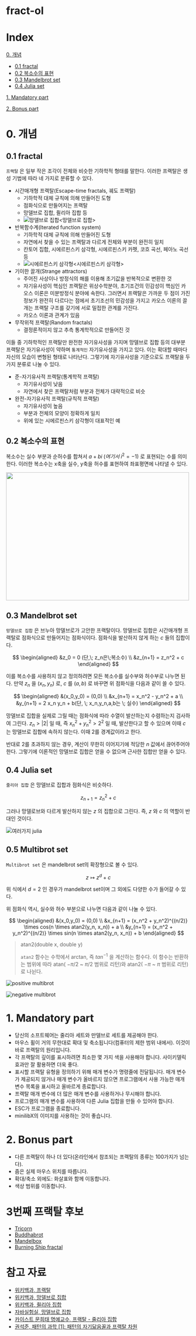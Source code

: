 # fract-ol

# Index
[0. 개념](#0-개념)  
- [0.1 fractal](#01-fractal)  
- [0.2 복소수의 표현](#02-복소수의-표현)  
- [0.3 Mandelbrot set](#03-mandelbrot-set)  
- [0.4 Julia set](#04-julia-set)  

[1. Mandatory part](#1-mandatory-part)  

[2. Bonus part](#2-bonus-part)  

# 0. 개념
## 0.1 fractal

`` 프랙탈 `` 은 일부 작은 조각이 전체와 비슷한 기하학적 형태를 말한다. 이러한 프랙탈은 생성 기법에 따라 네 가지로 분류할 수 있다.

- 시간매개형 프랙탈(Escape-time fractals, 궤도 프랙탈)
	- 기하학적 대체 규칙에 의해 만들어진 도형
	- 점화식으로 만들어지는 프랙탈
	- 망델브로 집합, 쥘리아 집합 등
	- ![망델브로 집합](https://upload.wikimedia.org/wikipedia/commons/thumb/5/56/Mandelset_hires.png/600px-Mandelset_hires.png)<망델브로 집합>
- 반복함수계(Iterated function system)
	- 기하학적 대체 규칙에 의해 만들어진 도형
	- 자연에서 찾을 수 있는 프랙탈과 다르게 전체와 부분이 완전히 일치
	- 칸토어 집합, 시에르핀스키 삼각형, 시에르핀스키 카펫, 코흐 곡선, 페아노 곡선 등
	- ![시에르핀스키 삼각형](https://upload.wikimedia.org/wikipedia/commons/thumb/b/b7/SierpinskiTriangle.PNG/440px-SierpinskiTriangle.PNG)<시에르핀스키 삼각형>
- 기이한 끌개(Strange attractors)
	- 주어진 사상이나 방정식의 해를 이용해 초기값을 반복적으로 변환한 것
	- 자기유사성이 핵심인 프랙탈은 위상수학분야, 초기조건의 민감성이 핵심인 카오스 이론은 미분방정식 분야에 속한다. 그러면서 프랙탈은 가까운 두 점이 가진 정보가 완전히 다르다는 점에서 초기조선의 민감성을 가지고 카오스 이론의 끌개는 프랙탈 구조를 갖기에 서로 밀접한 관계를 가진다.
	- 카오스 이론과 관계가 있음
- 무작위적 프랙탈(Random fractals)
	- 결정론적이지 않고 추측 통계학적으로 만들어진 것

이들 중 기하학적인 프랙탈만 완전한 자기유사성을 가지며 망델브로 집합 등의 대부분 프랙탈은 자기유사성이 약하며 `` 통계적인 `` 자기유사성을 가지고 있다. 이는 확대할 때마다 자신의 모습이 변형된 형태로 나타난다. 그렇기에 자기유사성을 기준으로도 프랙탈을 두가지 분류로 나눌 수 있다.

- 준-자기유사적 프랙탈(통계학적 프랙탈)
	- 자기유사성이 낮음
	- 자연에서 찾은 프랙탈처럼 부분과 전체가 대략적으로 비슷
- 완전-자기유사적 프랙탈(규칙적 프랙탈)
	- 자기유사성이 높음
	- 부분과 전체의 모양이 정확하게 일치
	- 위에 있는 시에르핀스키 삼각형이 대표적인 예

## 0.2 복소수의 표현

복소수는 실수 부분과 순허수를 합쳐서 $a+bi \; (여기서 \; i^2 = -1)$ 로 표현되는 수를 의미한다. 이러한 복소수는 x축을 실수, y축을 허수를 표현하여 좌표평면에 나타낼 수 있다. 

<img src="https://javalab.org/wp-content/uploads/complex_number.png" height=350px width=500px>

## 0.3 Mandelbrot set

`` 망델브로 집합 `` 은 브누아 망델브로가 고안한 프랙탈이다. 망델브로 집합은 시간매개형 프랙탈로 점화식으로 만들어지는 점화식이다. 점화식을 발산하지 않게 하는 $c$ 들의 집합이다.

$$ 
\begin{aligned}
&z_0 = 0 (단,\;  z_n은\;복소수) \\
&z_{n+1} = z_n^2 + c
\end{aligned}
$$

이를 복소수를 사용하지 않고 정의하려면 모든 복소수를 실수부와 허수부로 나누면 된다. 만약 $z_n$ 을 $(x_n,y_n)$ 로, $c$ 를 $(a,b)$ 로 바꾸면 위 점화식을 다음과 같이 쓸 수 있다. 

$$
\begin{aligned}
&(x_0,y_0) = (0,0) \\
&x_{n+1} = x_n^2 - y_n^2 + a \\
&y_{n+1} = 2 x_n y_n + b(단, \; x_n,y_n,a,b는 \; 실수)
\end{aligned}
$$

망델브로 집합을 실제로 그릴 때는 점화식에 따라 수열이 발산하는지 수렴하는지 검사하여 그린다. $z_n > |2|$ 일 때, 즉 $x_n^2 + y_n^2 > 2^2$ 일 때, 발산한다고 할 수 있으며 이때 $c$ 는 망델브로 집합에 속하지 않는다. 이때 2를 경계값이라고 한다.  

반대로 2를 초과하지 않는 경우, 계산이 무한히 이어지기에 적당한 $n$ 값에서 끊어주어야 한다. 그렇기에 이론적인 망델브로 집합은 얻을 수 없으며 근사한 집합만 얻을 수 있다.

## 0.4 Julia set

`` 줄리아 집합 `` 은 망델브로 집합과 점화식은 비슷하다.

$$
z_{n+1} = z_n^2 + c
$$

그러나 망델로브와 다르게 발산하지 않는 $z$ 의 집합으로 그린다. 즉, $z$ 와 $c$ 의 역할이 반대인 것이다.

![여러가지 julia](https://horizon.kias.re.kr/wp-content/uploads/2019/12/julia.png)

## 0.5 Multibrot set

`` Multibrot set `` 은 mandelbrot set의 확장형으로 볼 수 있다.

$$
z \mapsto z^d + c
$$

위 식에서 $d = 2$ 인 경우가 mandelbrot set이며 그 외에도 다양한 수가 들어갈 수 있다.

위 점화식 역시, 실수와 허수 부분으로 나누면 다음과 같이 나눌 수 있다.

$$
\begin{aligned}
&(x_0,y_0) = (0,0) \\
&x_{n+1} = (x_n^2 + y_n^2)^{(n/2)} \times cos(n \times atan2(y_n, x_n)) + a \\
&y_{n+1} = (x_n^2 + y_n^2)^{(n/2)} \times sin(n \times atan2(y_n, x_n)) + b
\end{aligned}
$$

> atan2(double x, double y)
>  
> `` atan2 `` 함수는 수학에서 arctan, 즉 $tan^{-1}$ 을 계산하는 함수다.
> 이 함수는 반환하는 범위에 따라 atan( $-\pi / 2$ ~ $\pi / 2$ 범위로 리턴)와 atan2( $-\pi$ ~ $\pi$ 범위로 리턴)로 나뉜다.

![positive multibrot](img/multibrot_positive.png)

![negative multibrot](img/multibrot_negative.png)

# 1. Mandatory part

- 당신의 소프트웨어는 줄리아 세트와 만델브로 세트를 제공해야 한다.
- 마우스 휠이 거의 무한대로 확대 및 축소됩니다(컴퓨터의 제한 범위 내에서). 이것이 바로 프랙탈의 원리입니다.
- 각 프랙탈의 깊이를 표시하려면 최소한 몇 가지 색을 사용해야 합니다. 사이키델릭 효과만 잘 활용하면 더욱 좋다.
- 표시할 프랙탈 유형을 정의하기 위해 매개 변수가 명령줄에 전달됩니다. 매개 변수가 제공되지 않거나 매개 변수가 올바르지 않으면 프로그램에서 사용 가능한 매개 변수 목록을 표시하고 올바르게 종료합니다.
- 프랙탈 매개 변수에 더 많은 매개 변수를 사용하거나 무시해야 합니다.
- 프로그램의 매개 변수를 사용하여 다른 Julia 집합을 만들 수 있어야 합니다.
- ESC가 프로그램을 종료합니다.
- minilibX의 이미지를 사용하는 것이 좋습니다.

# 2. Bonus part

- 다른 프랙탈이 하나 더 있다(온라인에서 참조되는 프랙탈의 종류는 100가지가 넘는다).
- 줌은 실제 마우스 위치를 따릅니다.
- 확대/축소 외에도: 화살표와 함께 이동합니다.
- 색상 범위를 이동합니다.

# 3번째 프랙탈 후보
- [Tricorn](https://en.wikipedia.org/wiki/Tricorn_(mathematics))
- [Buddhabrot](https://en.wikipedia.org/wiki/Buddhabrot)
- [Mandelbox](https://en.wikipedia.org/wiki/Mandelbox)
- [Burning Ship fractal](https://en.wikipedia.org/wiki/Burning_Ship_fractal)
# 참고 자료

- [위키백과, 프랙탈](https://ko.wikipedia.org/wiki/%ED%94%84%EB%9E%99%ED%83%88)
- [위키백과, 망델브로 집합](https://ko.wikipedia.org/wiki/%EB%A7%9D%EB%8D%B8%EB%B8%8C%EB%A1%9C_%EC%A7%91%ED%95%A9)
- [위키백과, 쥘리아 집합](https://ko.wikipedia.org/wiki/%EC%A5%98%EB%A6%AC%EC%95%84_%EC%A7%91%ED%95%A9)
- [자바실험실, 망델브로 집합](https://javalab.org/mandelbrot_set/)
- [카이스트 문희태 명예교수, 프랙탈 - 줄리아 집합](https://m.blog.naver.com/PostView.naver?isHttpsRedirect=true&blogId=moonuga&logNo=220057782966)
- [권석준, 패턴의 과학 [1]: 패턴의 자기닮음꼴과 프랙탈 차원](https://horizon.kias.re.kr/12112/)